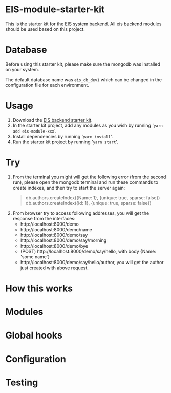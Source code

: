 # EIS-module-starter-kit
This is the starter kit for the EIS system backend. All eis backend modules should be used based on this project.

# Database
Before using this starter kit, please make sure the mongodb was installed on your system.

The default database name was `eis_db_dev1` which can be changed in the configuration file for each environment.

# Usage
1. Download the [EIS backend starter kit](https://www.npmjs.com/package/eis-module-starter-kit).
2. In the starter kit project, add any modules as you wish by running '`yarn add eis-module-xxx`'.
3. Install dependencies by running '`yarn install`'.
4. Run the starter kit project by running '`yarn start`'.

# Try
1. From the terminal you might will get the following error (from the second run), please open the mongodb terminal and run these commands to create indexes, and then try to start the server again:
	> db.authors.createIndex({Name: 1}, {unique: true, sparse: false})
	> db.authors.createIndex({id: 1}, {unique: true, sparse: false})
2. From browser try to access following addresses, you will get the response from the interfaces:
    - http://localhost:8000/demo
    - http://localhost:8000/demo/name
    - http://localhost:8000/demo/say
    - http://localhost:8000/demo/say/morning
    - http://localhost:8000/demo/bye
    - (POST) http://localhost:8000/demo/say/hello, with body {Name: 'some name'}
    - http://localhost:8000/demo/say/hello/author, you will get the author just created with above request.

# How this works
# Modules
# Global hooks
# Configuration
# Testing